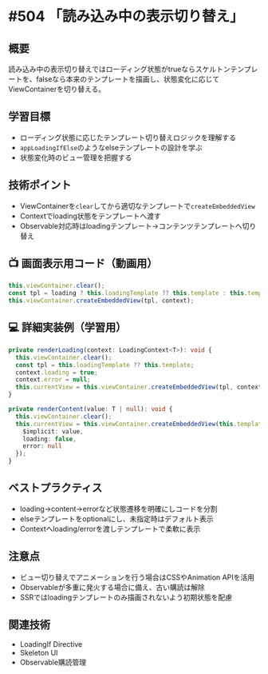 # #504 「読み込み中の表示切り替え」

## 概要
読み込み中の表示切り替えではローディング状態がtrueならスケルトンテンプレートを、falseなら本来のテンプレートを描画し、状態変化に応じてViewContainerを切り替える。

## 学習目標
- ローディング状態に応じたテンプレート切り替えロジックを理解する
- `appLoadingIfElse`のようなelseテンプレートの設計を学ぶ
- 状態変化時のビュー管理を把握する

## 技術ポイント
- ViewContainerを`clear`してから適切なテンプレートで`createEmbeddedView`
- Contextでloading状態をテンプレートへ渡す
- Observable対応時はloadingテンプレート→コンテンツテンプレートへ切り替え

## 📺 画面表示用コード（動画用）
```typescript
this.viewContainer.clear();
const tpl = loading ? this.loadingTemplate ?? this.template : this.template;
this.viewContainer.createEmbeddedView(tpl, context);
```

## 💻 詳細実装例（学習用）
```typescript
private renderLoading(context: LoadingContext<T>): void {
  this.viewContainer.clear();
  const tpl = this.loadingTemplate ?? this.template;
  context.loading = true;
  context.error = null;
  this.currentView = this.viewContainer.createEmbeddedView(tpl, context);
}

private renderContent(value: T | null): void {
  this.viewContainer.clear();
  this.currentView = this.viewContainer.createEmbeddedView(this.template, {
    $implicit: value,
    loading: false,
    error: null
  });
}
```

## ベストプラクティス
- loading→content→errorなど状態遷移を明確にしコードを分割
- elseテンプレートをoptionalにし、未指定時はデフォルト表示
- Contextへloading/errorを渡しテンプレートで柔軟に表示

## 注意点
- ビュー切り替えでアニメーションを行う場合はCSSやAnimation APIを活用
- Observableが多重に発火する場合に備え、古い購読は解除
- SSRではloadingテンプレートのみ描画されないよう初期状態を配慮

## 関連技術
- LoadingIf Directive
- Skeleton UI
- Observable購読管理
